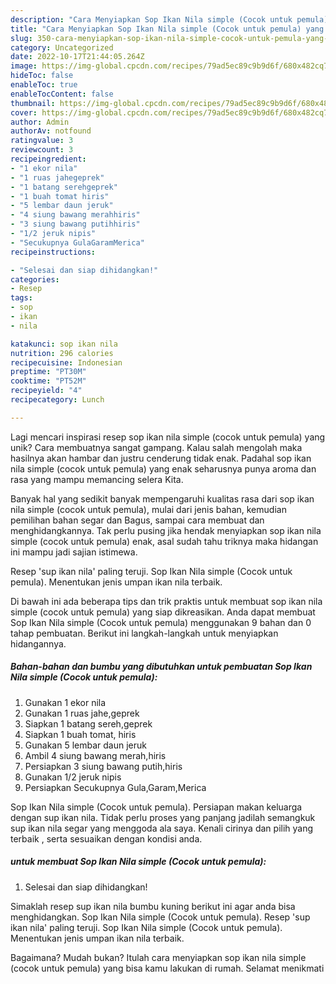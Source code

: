```yaml
---
description: "Cara Menyiapkan Sop Ikan Nila simple (Cocok untuk pemula) yang Enak"
title: "Cara Menyiapkan Sop Ikan Nila simple (Cocok untuk pemula) yang Enak"
slug: 350-cara-menyiapkan-sop-ikan-nila-simple-cocok-untuk-pemula-yang-enak
category: Uncategorized
date: 2022-10-17T21:44:05.264Z
image: https://img-global.cpcdn.com/recipes/79ad5ec89c9b9d6f/680x482cq70/sop-ikan-nila-simple-cocok-untuk-pemula-foto-resep-utama.jpg
hideToc: false
enableToc: true
enableTocContent: false
thumbnail: https://img-global.cpcdn.com/recipes/79ad5ec89c9b9d6f/680x482cq70/sop-ikan-nila-simple-cocok-untuk-pemula-foto-resep-utama.jpg
cover: https://img-global.cpcdn.com/recipes/79ad5ec89c9b9d6f/680x482cq70/sop-ikan-nila-simple-cocok-untuk-pemula-foto-resep-utama.jpg
author: Admin
authorAv: notfound
ratingvalue: 3
reviewcount: 3
recipeingredient:
- "1 ekor nila"
- "1 ruas jahegeprek"
- "1 batang serehgeprek"
- "1 buah tomat hiris"
- "5 lembar daun jeruk"
- "4 siung bawang merahhiris"
- "3 siung bawang putihhiris"
- "1/2 jeruk nipis"
- "Secukupnya GulaGaramMerica"
recipeinstructions:

- "Selesai dan siap dihidangkan!"
categories:
- Resep
tags:
- sop
- ikan
- nila

katakunci: sop ikan nila 
nutrition: 296 calories
recipecuisine: Indonesian
preptime: "PT30M"
cooktime: "PT52M"
recipeyield: "4"
recipecategory: Lunch

---
```





Lagi mencari inspirasi resep sop ikan nila simple (cocok untuk pemula) yang unik? Cara membuatnya sangat gampang. Kalau salah mengolah maka hasilnya akan hambar dan justru cenderung tidak enak. Padahal sop ikan nila simple (cocok untuk pemula) yang enak seharusnya punya aroma dan rasa yang mampu memancing selera Kita.





Banyak hal yang sedikit banyak mempengaruhi kualitas rasa dari sop ikan nila simple (cocok untuk pemula), mulai dari jenis bahan, kemudian pemilihan bahan segar dan Bagus, sampai cara membuat dan menghidangkannya. Tak perlu pusing jika hendak menyiapkan sop ikan nila simple (cocok untuk pemula) enak,      asal sudah tahu triknya maka hidangan ini mampu jadi sajian istimewa.














Resep &#39;sup ikan nila&#39; paling teruji. Sop Ikan Nila simple (Cocok untuk pemula). Menentukan jenis umpan ikan nila terbaik.






Di bawah ini ada beberapa tips dan trik praktis untuk membuat sop ikan nila simple (cocok untuk pemula) yang siap dikreasikan. Anda dapat membuat Sop Ikan Nila simple (Cocok untuk pemula) menggunakan 9 bahan dan 0 tahap pembuatan. Berikut ini langkah-langkah untuk menyiapkan hidangannya.

<!--inarticleads1-->

##### Bahan-bahan dan bumbu yang dibutuhkan untuk pembuatan Sop Ikan Nila simple (Cocok untuk pemula):

1. Gunakan 1 ekor nila
1. Gunakan 1 ruas jahe,geprek
1. Siapkan 1 batang sereh,geprek
1. Siapkan 1 buah tomat, hiris
1. Gunakan 5 lembar daun jeruk
1. Ambil 4 siung bawang merah,hiris
1. Persiapkan 3 siung bawang putih,hiris
1. Gunakan 1/2 jeruk nipis
1. Persiapkan Secukupnya Gula,Garam,Merica


Sop Ikan Nila simple (Cocok untuk pemula). Persiapan makan keluarga dengan sup ikan nila. Tidak perlu proses yang panjang jadilah semangkuk sup ikan nila segar yang menggoda ala saya. Kenali cirinya dan pilih yang terbaik , serta sesuaikan dengan kondisi anda. 

<!--inarticleads2-->

#####  untuk membuat Sop Ikan Nila simple (Cocok untuk pemula):


1. Selesai dan siap dihidangkan!

Simaklah resep sup ikan nila bumbu kuning berikut ini agar anda bisa menghidangkan. Sop Ikan Nila simple (Cocok untuk pemula). Resep &#39;sup ikan nila&#39; paling teruji. Sop Ikan Nila simple (Cocok untuk pemula). Menentukan jenis umpan ikan nila terbaik. 

Bagaimana? Mudah bukan? Itulah cara menyiapkan sop ikan nila simple (cocok untuk pemula) yang bisa kamu lakukan di rumah. Selamat menikmati
